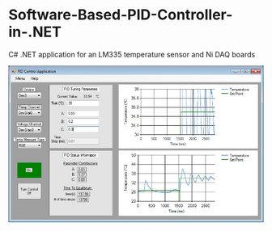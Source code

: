 # Software-Based-PID-Controller-in-.NET
C# .NET application for an LM335 temperature sensor and Ni DAQ boards

![My image](https://github.com/Dulatr/Software-Based-PID-Controller-in-.NET/blob/master/PID_Application/bin/Debug/FrontPanelPID.JPG)
